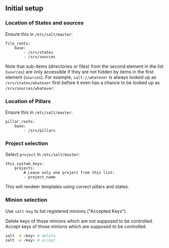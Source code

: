 
## Initial setup

### Location of States and sources

Ensure this in `/etc/salt/master`:

```
file_roots:
    base:
        - /srv/states
        - /srv/sources
```

Note that sub-items (directories or files) from the second element in the
list (`sources`) are only accessible if they are not hidden by items
in the first element (`sources`). For example, `salt://whatever` is
always looked up as `/srv/states/whatever` first before it even has a chance
to be looked up as `/srv/sources/whatever`.


### Location of Pillars

Ensure this in `/etc/salt/master`:

```
pillar_roots:
    base:
        - /srv/pillars
```

### Project selection

Select `project` in `/etc/salt/master`:

```
this_system_keys:
    projects:
        # Leave only one project from this list:
        - project_name
```

This will rendeer templates using correct pillars and states.

### Minion selection

Use `salt-key` to list registered minions ("Accepted Keys").

Delete keys of those minions which are not supposed to be controlled.
Accept keys of those minions which are     supposed to be controlled.
```bash
salt -d <key> # delete
salt -a <key> # accept
```


